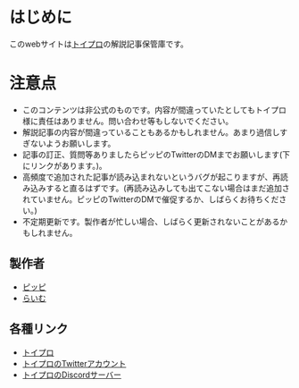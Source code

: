 # はじめに

このwebサイトは[トイプロ](https://www.toy-pro.net)の解説記事保管庫です。
<br>

# 注意点
- このコンテンツは非公式のものです。内容が間違っていたとしてもトイプロ様に責任はありません。問い合わせ等もしないでください。
- 解説記事の内容が間違っていることもあるかもしれません。あまり過信しすぎないようお願いします。
- 記事の訂正、質問等ありましたらピッピのTwitterのDMまでお願いします(下にリンクがあります。)。
- 高頻度で追加された記事が読み込まれないというバグが起こりますが、再読み込みすると直るはずです。(再読み込みしても出てこない場合はまだ追加されていません。ピッピのTwitterのDMで催促するか、しばらくお待ちください。)
- 不定期更新です。製作者が忙しい場合、しばらく更新されないことがあるかもしれません。

## 製作者
- [ピッピ](https://twitter.com/repins_ippip)
- [らいむ](https://twitter.com/Terrari26726538)

## 各種リンク
- [トイプロ](https://www.toy-pro.net)
- [トイプロのTwitterアカウント](https://twitter.com/toyproApp)
- [トイプロのDiscordサーバー](https://discord.com/invite/9MBMcUhMjk)